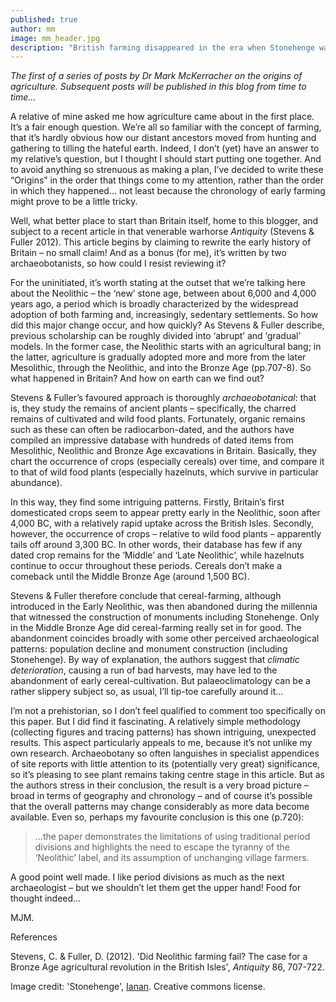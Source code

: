 ```yaml
---
published: true
author: mm
image: mm_header.jpg
description: "British farming disappeared in the era when Stonehenge was built."
---
```

_The first of a series of posts by Dr Mark McKerracher on the origins of agriculture. Subsequent posts will be published in this blog from time to time..._

A relative of mine asked me how agriculture came about in the first place. It’s a fair enough question. We’re all so familiar with the concept of farming, that it’s hardly obvious how our distant ancestors moved from hunting and gathering to tilling the hateful earth. Indeed, I don’t (yet) have an answer to my relative’s question, but I thought I should start putting one together. And to avoid anything so strenuous as making a plan, I’ve decided to write these “Origins” in the order that things come to my attention, rather than the order in which they happened… not least because the chronology of early farming might prove to be a little tricky.

Well, what better place to start than Britain itself, home to this blogger, and subject to a recent article in that venerable warhorse _Antiquity_ (Stevens & Fuller 2012). This article begins by claiming to rewrite the early history of Britain – no small claim! And as a bonus (for me), it’s written by two archaeobotanists, so how could I resist reviewing it?

For the uninitiated, it’s worth stating at the outset that we’re talking here about the Neolithic – the ‘new’ stone age, between about 6,000 and 4,000 years ago, a period which is broadly characterized by the widespread adoption of both farming and, increasingly, sedentary settlements. So how did this major change occur, and how quickly? As Stevens & Fuller describe, previous scholarship can be roughly divided into ‘abrupt’ and ‘gradual’ models. In the former case, the Neolithic starts with an agricultural bang; in the latter, agriculture is gradually adopted more and more from the later Mesolithic, through the Neolithic, and into the Bronze Age (pp.707-8). So what happened in Britain? And how on earth can we find out?

Stevens & Fuller’s favoured approach is thoroughly *archaeobotanical*: that is, they study the remains of ancient plants – specifically, the charred remains of cultivated and wild food plants. Fortunately, organic remains such as these can often be radiocarbon-dated, and the authors have compiled an impressive database with hundreds of dated items from Mesolithic, Neolithic and Bronze Age excavations in Britain. Basically, they chart the occurrence of crops (especially cereals) over time, and compare it to that of wild food plants (especially hazelnuts, which survive in particular abundance).

In this way, they find some intriguing patterns. Firstly, Britain’s first domesticated crops seem to appear pretty early in the Neolithic, soon after 4,000 BC, with a relatively rapid uptake across the British Isles. Secondly, however, the occurrence of crops – relative to wild food plants – apparently tails off around 3,300 BC. In other words, their database has few if any dated crop remains for the ‘Middle’ and ‘Late Neolithic’, while hazelnuts continue to occur throughout these periods. Cereals don’t make a comeback until the Middle Bronze Age (around 1,500 BC).

Stevens & Fuller therefore conclude that cereal-farming, although introduced in the Early Neolithic, was then abandoned during the millennia that witnessed the construction of monuments including Stonehenge. Only in the Middle Bronze Age did cereal-farming really set in for good. The  abandonment coincides broadly with some other perceived archaeological patterns: population decline and monument construction (including Stonehenge). By way of explanation, the authors suggest that *climatic deterioration*, causing a run of bad harvests, may have led to the abandonment of early cereal-cultivation. But palaeoclimatology can be a rather slippery subject so, as usual, I’ll tip-toe carefully around it…

I’m not a prehistorian, so I don’t feel qualified to comment too specifically on this paper. But I did find it fascinating. A relatively simple methodology (collecting figures and tracing patterns) has shown intriguing, unexpected results. This aspect particularly appeals to me, because it’s not unlike my own research. Archaeobotany so often languishes in specialist appendices of site reports with little attention to its (potentially very great) significance, so it’s pleasing to see plant remains taking centre stage in this article. But as the authors stress in their conclusion, the result is a very broad picture – broad in terms of geography and chronology – and of course it’s possible that the overall patterns may change considerably as more data become available. Even so, perhaps my favourite conclusion is this one (p.720):

>…the paper demonstrates the limitations of using traditional period divisions and highlights the need to escape the tyranny of the ‘Neolithic’ label, and its assumption of unchanging village farmers. 

A good point well made. I like period divisions as much as the next archaeologist – but we shouldn’t let them get the upper hand! Food for thought indeed…

MJM.

References

Stevens, C. & Fuller, D. (2012). 'Did Neolithic farming fail? The case for a Bronze Age agricultural revolution in the British Isles', _Antiquity_ 86, 707-722.

Image credit: 'Stonehenge', [Ianan](https://www.flickr.com/photos/ianan/4909120122/in/photolist-8tNwo7-fpPF42-9XAHSk-8YhAZo-dMd56j-dM7up2-9DpsQM-6ZVLm4-pmC8dg-3qseBd-4zbFfQ-nLnqdz-6igADe-4p5dAH-68NM4k-aaNBCk-dZ21Bu-obn5TU-jHGKT5-fq4X1w-5immPU-xJHgBa-63Eu64-6yao4i-8Ukdtd-pmkXAP-7UftvE-5u9Vfd-8cb1Ya-jHHsno-aZ7hGt-aZ7hm2-jHHAPJ-jHEydM-3qnQtD-aZ7hbP-aZ7gw2-fpC2FA-aZ7ffi-aZ7f6i-aZ7fSX-aZ7gbP-8Ukc4E-j7d4MR-6yBdaS-uTXcur-dxVdYM-5VhP5Y-bvswrs-fGAr81). Creative commons license.